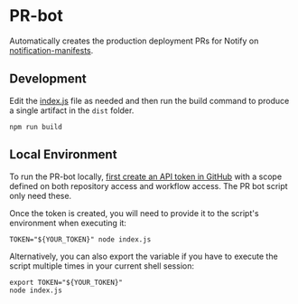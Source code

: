 # PR-bot

Automatically creates the production deployment PRs for Notify on
[notification-manifests](https://github.com/cds-snc/notification-manifests).

## Development

Edit the [index.js](index.js) file as needed and then run the build command to
produce a single artifact in the `dist` folder.

```shell
npm run build
```

## Local Environment

To run the PR-bot locally,
[first create an API token in GitHub](https://github.com/settings/tokens) with
a scope defined on both repository access and workflow access. The PR bot script only need these.

Once the token is created, you will need to provide it to the script's environment
when executing it:

```shell
TOKEN="${YOUR_TOKEN}" node index.js 
```

Alternatively, you can also export the variable if you have to execute the script multiple times
in your current shell session:

```shell
export TOKEN="${YOUR_TOKEN}"
node index.js
```
